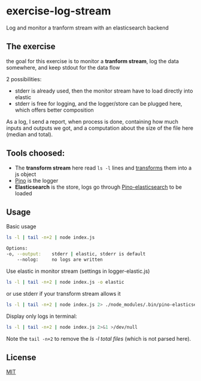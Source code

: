 # exercise-log-stream

Log and monitor a tranform stream with an elasticsearch backend

## The exercise

the goal for this exercise is to monitor a **tranform stream**, log the data somewhere, and keep stdout for the data flow

2 possibilities:
- stderr is already used, then the monitor stream have to load directly into elastic
- stderr is free for logging, and the logger/store can be plugged here, which offers better composition

As a log, I send a report, when process is done, containing how much inputs and outputs we got,
and a computation about the size of the file here (median and total). 

## Tools choosed:
- The **transform stream** here read `ls -l` lines and [transforms](https://github.com/sergi/parse-listing) them into a js object
- [Pino](https://github.com/mcollina/pino) is the logger
- **Elasticsearch** is the store, logs go through [Pino-elasticsearch](https://www.npmjs.com/package/pino-elasticsearch) to be loaded



## Usage 

Basic usage

```bash
ls -l | tail -n+2 | node index.js

Options:
-o, --output:    stderr | elastic, stderr is default
    --nolog:     no logs are written
```


Use elastic in monitor stream (settings in logger-elastic.js)

``` bash
ls -l | tail -n+2 | node index.js -o elastic
```


or use stderr if your transform stream allows it

```bash
ls -l | tail -n+2 | node index.js 2> ./node_modules/.bin/pino-elasticsearch
```


Display only logs in terminal:

```bash
ls -l | tail -n+2 | node index.js 2>&1 >/dev/null
```


Note the `tail -n+2` to remove the *ls -l total files* (which is not parsed here).


## License

[MIT](https://tldrlegal.com/license/mit-license)
